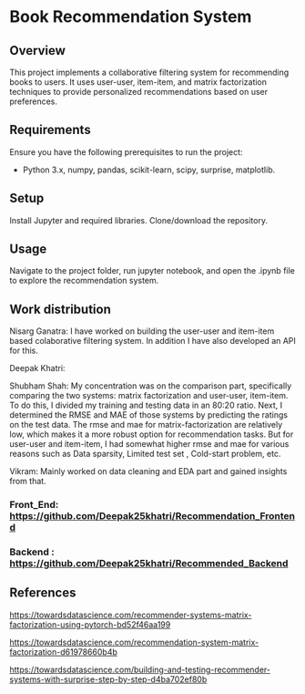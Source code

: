 # Book Recommendation System

## Overview

This project implements a collaborative filtering system for recommending books to users. It uses user-user, item-item, and matrix factorization techniques to provide personalized recommendations based on user preferences.

## Requirements

Ensure you have the following prerequisites to run the project:

- Python 3.x, numpy, pandas, scikit-learn, scipy, surprise, matplotlib.

## Setup

Install Jupyter and required libraries. Clone/download the repository.

## Usage

Navigate to the project folder, run jupyter notebook, and open the .ipynb file to explore the recommendation system.

## Work distribution
Nisarg Ganatra: I have worked on building the user-user and item-item based colaborative filtering system. In addition I have also developed an API for this.

Deepak Khatri:

Shubham Shah: My concentration was on the comparison part, specifically comparing the two systems: matrix factorization and user-user, item-item. To do this, I divided my training and testing data in an 80:20 ratio. Next, I determined the RMSE and MAE of those systems by predicting the ratings on the test data. The rmse and mae for matrix-factorization are relatively low, which makes it a more robust option for recommendation tasks. But for user-user and item-item, I had somewhat higher rmse and mae for various reasons such as Data sparsity, Limited test set , Cold-start problem, etc. 

Vikram: Mainly worked on data cleaning and EDA part and gained insights from that. 

### Front_End: https://github.com/Deepak25khatri/Recommendation_Frontend
### Backend : https://github.com/Deepak25khatri/Recommended_Backend

## References
https://towardsdatascience.com/recommender-systems-matrix-factorization-using-pytorch-bd52f46aa199

https://towardsdatascience.com/recommendation-system-matrix-factorization-d61978660b4b

https://towardsdatascience.com/building-and-testing-recommender-systems-with-surprise-step-by-step-d4ba702ef80b
